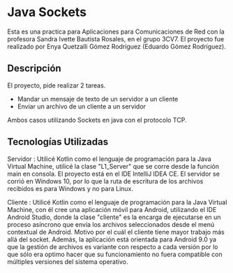 # Java Sockets
Esta es una practica para Aplicaciones para Comunicaciones de Red con la profesora Sandra Ivette Bautista Rosales, en el grupo 3CV7.
El proyecto fue realizado por Enya Quetzalli Gómez Rodríguez (Eduardo Gómez Rodríguez).

## Descripción
El proyecto, pide realizar 2 tareas. 
- Mandar un mensaje de texto de un servidor a un cliente
- Enviar un archivo de un cliente a un servidor

Ambos casos utilizando Sockets en java con el protocolo TCP.

## Tecnologías Utilizadas
Servidor
: Utilicé Kotlin como el lenguaje de programación para la Java Virtual Machine, utilicé la clase "L1_Server" que se corre desde la función main en consola. El proyecto está en el IDE IntelliJ IDEA CE. 
El servidor se corrió en Windows 10, por lo que la ruta de escritura de los archivos recibidos es para Windows y no para Linux.

Cliente
: Utilicé Kotlin como el lenguaje de programación para la Java Virtual Machine, con él cree una aplicación móvil para Android, utilizando el IDE Android Studio, donde la clase "cliente" es la encarga de ejecutarse en un proceso asíncrono que envía los archivos seleccionados desde el menú contextual de Android. Motivo por el cuál el cliente tiene mayor trabajo más allá del socket. 
Además, la aplicación está orientada para Android 9.0 ya que la gestión de archivos es variante con respecto a cada versión por lo que sólo era optimo hacer que su funcionamiento no fuera compatible con múltiples versiones del sistema operativo.
